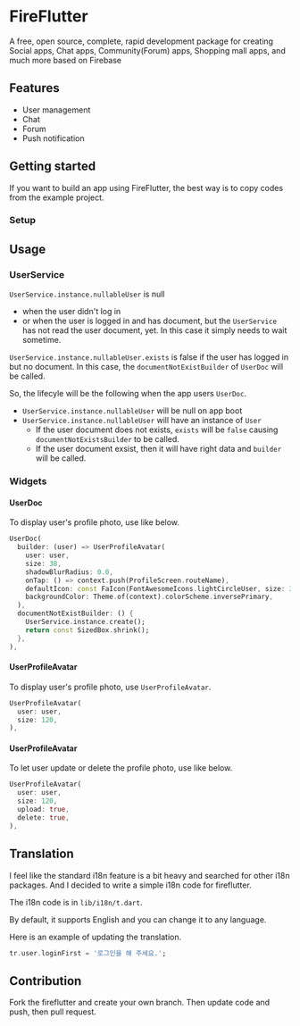 # FireFlutter

A free, open source, complete, rapid development package for creating Social apps, Chat apps, Community(Forum) apps, Shopping mall apps, and much more based on Firebase


## Features

* User management
* Chat
* Forum
* Push notification


## Getting started

If you want to build an app using FireFlutter, the best way is to copy codes from the example project.


### Setup

## Usage

### UserService

`UserService.instance.nullableUser` is null
- when the user didn't log in
- or when the user is logged in and has document, but the `UserService` has not read the user document, yet. In this case it simply needs to wait sometime.

`UserService.instance.nullableUser.exists` is false if the user has logged in but no document. In this case, the `documentNotExistBuilder` of `UserDoc` will be called.

So, the lifecyle will be the following when the app users `UserDoc`.
- `UserService.instance.nullableUser` will be null on app boot
- `UserService.instance.nullableUser` will have an instance of `User`
  - If the user document does not exists, `exists` will be `false` causing `documentNotExistsBuilder` to be called.
  - If the user document exsist, then it will have right data and `builder` will be called.




### Widgets

#### UserDoc


To display user's profile photo, use like below.

```dart
UserDoc(
  builder: (user) => UserProfileAvatar(
    user: user,
    size: 38,
    shadowBlurRadius: 0.0,
    onTap: () => context.push(ProfileScreen.routeName),
    defaultIcon: const FaIcon(FontAwesomeIcons.lightCircleUser, size: 38),
    backgroundColor: Theme.of(context).colorScheme.inversePrimary,
  ),
  documentNotExistBuilder: () {
    UserService.instance.create();
    return const SizedBox.shrink();
  },
),
```

#### UserProfileAvatar


To display user's profile photo, use `UserProfileAvatar`.

```dart
UserProfileAvatar(
  user: user,
  size: 120,
),
```


#### UserProfileAvatar

To let user update or delete the profile photo, use like below.

```dart
UserProfileAvatar(
  user: user,
  size: 120,
  upload: true,
  delete: true,
),
```



## Translation

I feel like the standard i18n feature is a bit heavy and searched for other i18n packages. And I decided to write a simple i18n code for fireflutter.

The i18n code is in `lib/i18n/t.dart`.

By default, it supports English and you can change it to any language.

Here is an example of updating the translation.

```dart
tr.user.loginFirst = '로그인을 해 주세요.';
```



## Contribution

Fork the fireflutter and create your own branch. Then update code and push, then pull request.